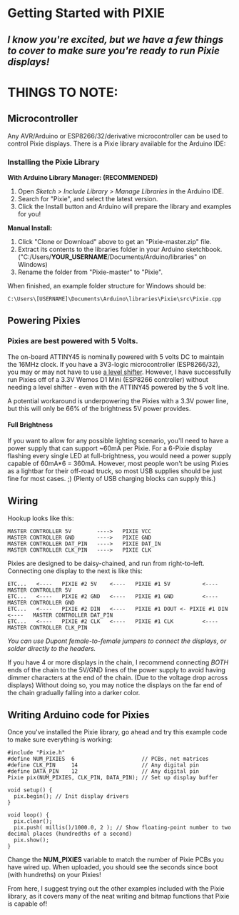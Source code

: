 # Getting Started with PIXIE

## *I know you're excited, but we have a few things to cover to make sure you're ready to run Pixie displays!*

# THINGS TO NOTE:

## Microcontroller

Any AVR/Arduino or ESP8266/32/derivative microcontroller can be used to control Pixie displays. There is a Pixie library available for the Arduino IDE:

### Installing the Pixie Library

**With Arduino Library Manager: (RECOMMENDED)**

1. Open *Sketch > Include Library > Manage Libraries* in the Arduino IDE.
2. Search for "Pixie", and select the latest version.
3. Click the Install button and Arduino will prepare the library and examples for you!

**Manual Install:**

1. Click "Clone or Download" above to get an "Pixie-master.zip" file.
2. Extract its contents to the libraries folder in your Arduino sketchbook. ("C:/Users/**YOUR_USERNAME**/Documents/Arduino/libraries" on Windows)
3. Rename the folder from "Pixie-master" to "Pixie".

When finished, an example folder structure for Windows should be:

    C:\Users\[USERNAME]\Documents\Arduino\libraries\Pixie\src\Pixie.cpp

## Powering Pixies

### Pixies are best powered with 5 Volts.

The on-board ATTINY45 is nominally powered with 5 volts DC to maintain the 16MHz clock. If you have a 3V3-logic microcontroller (ESP8266/32), you may or may not have to use [a level shifter](https://www.adafruit.com/product/1787). However, I have successfully run Pixies off of a 3.3V Wemos D1 Mini (ESP8266 controller) without needing a level shifter - even with the ATTINY45 powered by the 5 volt line.

A potential workaround is underpowering the Pixies with a 3.3V power line, but this will only be 66% of the brightness 5V power provides.

#### Full Brightness

If you want to allow for any possible lighting scenario, you'll need to have a power supply that can support ~60mA per Pixie. For a 6-Pixie display flashing every single LED at full-brightness, you would need a power supply capable of 60mA*6 = 360mA. However, most people won't be using Pixies as a lightbar for their off-road truck, so most USB supplies should be just fine for most cases. ;) (Plenty of USB charging blocks can supply this.)

## Wiring

Hookup looks like this:

    MASTER CONTROLLER 5V        ---->   PIXIE VCC
    MASTER CONTROLLER GND       ---->   PIXIE GND
    MASTER CONTROLLER DAT_PIN   ---->   PIXIE DAT_IN
    MASTER CONTROLLER CLK_PIN   ---->   PIXIE CLK

Pixies are designed to be daisy-chained, and run from right-to-left. Connecting one display to the next is like this:

    ETC...   <----   PIXIE #2 5V    <----   PIXIE #1 5V          <----              MASTER CONTROLLER 5V
    ETC...   <----   PIXIE #2 GND   <----   PIXIE #1 GND         <----              MASTER CONTROLLER GND
    ETC...   <----   PIXIE #2 DIN   <----   PIXIE #1 DOUT <- PIXIE #1 DIN   <----   MASTER CONTROLLER DAT_PIN
    ETC...   <----   PIXIE #2 CLK   <----   PIXIE #1 CLK         <----              MASTER CONTROLLER CLK_PIN

*You can use Dupont female-to-female jumpers to connect the displays, or solder directly to the headers.*

If you have 4 or more displays in the chain, I recommend connecting *BOTH* ends of the chain to the 5V/GND lines of the power supply to avoid having dimmer characters at the end of the chain. (Due to the voltage drop across displays) Without doing so, you may notice the displays on the far end of the chain gradually falling into a darker color.

## Writing Arduino code for Pixies

Once you've installed the Pixie library, go ahead and try this example code to make sure everything is working:

    #include "Pixie.h"
    #define NUM_PIXIES  6                     // PCBs, not matrices
    #define CLK_PIN     14                    // Any digital pin
    #define DATA_PIN    12                    // Any digital pin
    Pixie pix(NUM_PIXIES, CLK_PIN, DATA_PIN); // Set up display buffer
    
    void setup() {
      pix.begin(); // Init display drivers
    }
    
    void loop() {
      pix.clear();
      pix.push( millis()/1000.0, 2 ); // Show floating-point number to two decimal places (hundredths of a second)
      pix.show();
    }
    
Change the **NUM_PIXIES** variable to match the number of Pixie PCBs you have wired up. When uploaded, you should see the seconds since boot (with hundreths) on your Pixies!

From here, I suggest trying out the other examples included with the Pixie library, as it covers many of the neat writing and bitmap functions that Pixie is capable of!
